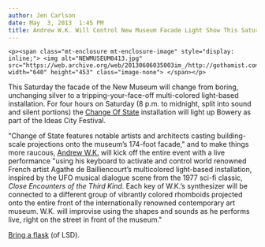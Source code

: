 ```yaml
---
author: Jen Carlson
date: May  3, 2013  1:45 PM
title: Andrew W.K. Will Control New Museum Facade Light Show This Saturday
---
```



	
	
	
	<p><span class="mt-enclosure mt-enclosure-image" style="display: inline;"> <img alt="NEWMUSEUM0413.jpg" src="https://web.archive.org/web/20130606035003im_/http://gothamist.com/attachments/arts_jen/NEWMUSEUM0413.jpg" width="640" height="453" class="image-none"> </span></p>

<p>This Saturday the facade of the New Museum will change from boring, unchanging silver to a tripping-your-face-off multi-colored light-based installation. For four hours on Saturday (8 p.m. to midnight, split into sound and silent portions) the <a href="https://web.archive.org/web/20130606035003/http://www.changeofstate.org/">Change Of State</a> installation will light up Bowery as part of the Ideas City Festival.</p>

<p>&quot;Change of State features notable artists and architects casting building-scale projections onto the museum&#x2019;s 174-foot facade,&quot; and to make things more raucous, <a href="https://web.archive.org/web/20130606035003/http://gothamist.com/tags/andrewwk">Andrew W.K.</a> will kick off the entire event with a live performance &quot;using his keyboard to activate and control world renowned French artist Agathe de Bailliencourt&#x2019;s multicolored light-based installation, inspired by the UFO musical dialogue scene from the 1977 sci-fi classic, <em>Close Encounters of the Third Kind</em>. Each key of W.K.&#x2019;s synthesizer will be connected to a different group of vibrantly colored rhomboids projected onto the entire front of the internationally renowned contemporary art museum. W.K. will improvise using the shapes and sounds as he performs live, right on the street in front of the museum.&quot;</p>

<p><a href="https://web.archive.org/web/20130606035003/http://gothamist.com/2012/08/09/behold_the_brand_loophole_that_stym.php">Bring a flask</a> (of LSD).</p>
	
	
	
	
	
